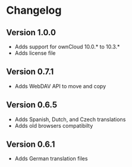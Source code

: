 # Changelog

## Version 1.0.0
* Adds support for ownCloud 10.0.* to 10.3.*
* Adds license file

## Version 0.7.1
* Adds WebDAV API to move and copy

## Version 0.6.5
* Adds Spanish, Dutch, and Czech translations
* Adds old browsers compatibilty

## Version 0.6.1
* Adds German translation files